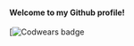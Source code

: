 #### Welcome to my Github profile!

[![Codwears badge](https://www.codewars.com/users/Matilda667/badges/large)
